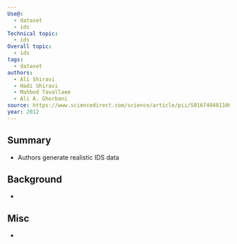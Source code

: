 ```yaml
---
Use@:
  - dataset
  - ids
Technical topic:
  - ids
Overall topic:
  - ids
tags:
  - dataset
authors:
  - Ali Shiravi
  - Hadi Shiravi
  - Mahbod Tavallaee
  - Ali A. Ghorbani
source: https://www.sciencedirect.com/science/article/pii/S0167404811001672?ref=cra_js_challenge&fr=RR-1
year: 2012
---
```



## Summary
- Authors generate realistic IDS data
## Background
- 

## Misc
- 